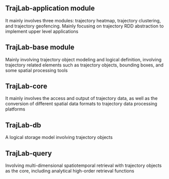 ## TrajLab-application module

It mainly involves three modules: trajectory heatmap, trajectory clustering, and trajectory geofencing. Mainly focusing on trajectory RDD abstraction to implement upper level applications

## TrajLab-base module

Mainly involving trajectory object modeling and logical definition, involving trajectory related elements such as trajectory objects, bounding boxes, and some spatial processing tools

## TrajLab-core

It mainly involves the access and output of trajectory data, as well as the conversion of different spatial data formats to trajectory data processing platforms

## TrajLab-db

A logical storage model involving trajectory objects

## TrajLab-query

Involving multi-dimensional spatiotemporal retrieval with trajectory objects as the core, including analytical high-order retrieval functions
